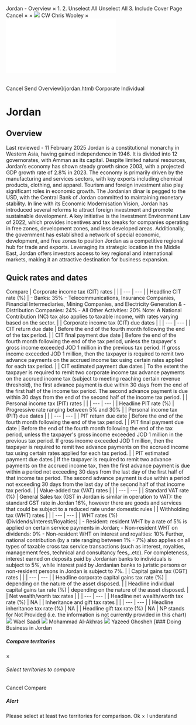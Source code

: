 Jordan - Overview
×
1.
2.
Unselect All
Unselect All
3.
Include Cover Page
Cancel
×
×
![](-/media/world-wide-tax-summaries/attachments/global---chris-wooley.ashx%3Frev=ac5e5f3223b34096b1afc2a6009c7320&revision=ac5e5f32-23b3-4096-b1af-c2a6009c7320&hash=859B7ADC84DC2CBEC9760E9E6EE7DE6D0A8BFCDF)
CW
Chris Wooley
×
![](jordan.html)
######
Cancel
Send
Overview](jordan.html)
Corporate
Individual
# Jordan
## Overview
Last reviewed - 11 February 2025
Jordan is a constitutional monarchy in Western Asia, having gained independence in 1946. It is divided into 12 governorates, with Amman as its capital. Despite limited natural resources, Jordan’s economy has shown steady growth since 2003, with a projected GDP growth rate of 2.8% in 2023. The economy is primarily driven by the manufacturing and services sectors, with key exports including chemical products, clothing, and apparel. Tourism and foreign investment also play significant roles in economic growth. The Jordanian dinar is pegged to the USD, with the Central Bank of Jordan committed to maintaining monetary stability.
In line with its Economic Modernisation Vision, Jordan has introduced several reforms to attract foreign investment and promote sustainable development. A key initiative is the Investment Environment Law of 2022, which provides incentives and tax breaks for companies operating in free zones, development zones, and less developed areas. Additionally, the government has established a network of special economic, development, and free zones to position Jordan as a competitive regional hub for trade and exports. Leveraging its strategic location in the Middle East, Jordan offers investors access to key regional and international markets, making it an attractive destination for business expansion.
## Quick rates and dates
Compare
| Corporate income tax (CIT) rates | |
| --- | --- |
| Headline CIT rate (%) | - Banks: 35%  - Telecommunications, Insurance Companies, Financial Intermediaries, Mining Companies, and Electricity Generation & -Distribution Companies: 24%  - All Other Activities: 20%    Note: A National Contribution (NC) tax also applies to taxable income, with rates varying based on the sector. |
| Corporate income tax (CIT) due dates | |
| --- | --- |
| CIT return due date | Before the end of the fourth month following the end of the tax period. |
| CIT final payment due date | Before the end of the fourth month following the end of the tax period, unless the taxpayer's gross income exceeded JOD 1 million in the previous tax period. If gross income exceeded JOD 1 million, then the taxpayer is required to remit two advance payments on the accrued income tax using certain rates applied for each tax period. |
| CIT estimated payment due dates | To the extent the taxpayer is required to remit two corporate income tax advance payments on the accrued income tax (subject to meeting reaching certain revenue threshold), the first advance payment is due within 30 days from the end of the first half of the income tax period. The second advance payment is due within 30 days from the end of the second half of the income tax period. |
| Personal income tax (PIT) rates | |
| --- | --- |
| Headline PIT rate (%) | Progressive rate ranging between 5% and 30% |
| Personal income tax (PIT) due dates | |
| --- | --- |
| PIT return due date | Before the end of the fourth month following the end of the tax period. |
| PIT final payment due date | Before the end of the fourth month following the end of the tax period, unless the taxpayer's gross income exceeded JOD 1 million in the previous tax period. If gross income exceeded JOD 1 million, then the taxpayer is required to remit two advance payments on the accrued income tax using certain rates applied for each tax period. |
| PIT estimated payment due dates | If the taxpayer is required to remit two advance payments on the accrued income tax, then the first advance payment is due within a period not exceeding 30 days from the last day of the first half of that income tax period. The second advance payment is due within a period not exceeding 30 days from the last day of the second half of that income tax period. |
| Value-added tax (VAT) rates | |
| --- | --- |
| Standard VAT rate (%) | General Sales tax (GST in Jordan is similar in operation to VAT): the standard GST rate in Jordan 16%, however there are goods and services that could be subject to a reduced rate under domestic rules |
| Withholding tax (WHT) rates | |
| --- | --- |
| WHT rates (%) (Dividends/Interest/Royalties) | - Resident: resident WHT by a rate of 5% is applied on certain service payments in Jordan;  - Non-resident WHT on dividends: 0%  - Non-resident WHT on interest and royalties: 10%    Further, national contribution (by a rate ranging between 1% - 7%) also applies on all types of taxable cross tax service transactions (such as interest, royalties, management fees, technical and consultancy fees,..etc).    For completeness, interest earned on deposits paid by Jordanian banks to individuals is subject to 5%, while interest paid by Jordanian banks to juristic persons or non-resident persons in Jordan is subject to 7%. |
| Capital gains tax (CGT) rates | |
| --- | --- |
| Headline corporate capital gains tax rate (%) | depending on the nature of the asset disposed. |
| Headline individual capital gains tax rate (%) | depending on the nature of the asset disposed. |
| Net wealth/worth tax rates | |
| --- | --- |
| Headline net wealth/worth tax rate (%) | NA |
| Inheritance and gift tax rates | |
| --- | --- |
| Headline inheritance tax rate (%) | NA |
| Headline gift tax rate (%) | NA |
NP stands for Not Provided (i.e. the information is not currently provided in this chart)
![](-/media/world-wide-tax-summaries/jordanwael-h-sadijordan--waelsaadijpg20210727181233084.ashx%3Frev=b3502b0f8c2c46fb9be543b89480b7b7&revision=b3502b0f-8c2c-46fb-9be5-43b89480b7b7&hash=1F2E718DF30DF5A58FD699AA607FB095B496148C)
Wael Saadi
![](-/media/world-wide-tax-summaries/attachments/jordan---mohammad-al-akhras.ashx%3Frev=d838384fd1664fa29be44b2883be48ec&revision=d838384f-d166-4fa2-9be4-4b2883be48ec&hash=4FF5A0224ACB31BA78DE3E79B3A37A2AB509901D)
Mohammad Al-Akhras
![](-/media/world-wide-tax-summaries/jordanyazeed-ghoshehyazeed-ghoshehjpg20201228030214923.ashx%3Frev=c3007f0ac395407c836ebf69d10434a5&revision=c3007f0a-c395-407c-836e-bf69d10434a5&hash=1E963D9775025DB09C8F29E8A34957A4DB23F920)
Yazeed Ghosheh
[### Doing Business in Jordan
##### Compare territories
×
###### Select territories to compare
#####
Cancel
Compare
##### Alert
Please select at least two territories for comparison.
Ok
×
I understand
